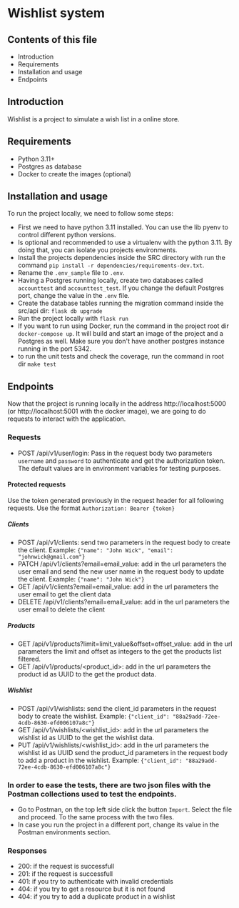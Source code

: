 # Wishlist system

## Contents of this file

 - Introduction
 - Requirements
 - Installation and usage
 - Endpoints

## Introduction

Wishlist is a project to simulate a wish list in a online store.

## Requirements

 - Python 3.11+
 - Postgres as database
 - Docker to create the images (optional)

## Installation and usage

To run the project locally, we need to follow some steps:

 - First we need to have python 3.11 installed. You can use the lib pyenv to control different python versions.
 - Is optional and recommended to use a virtualenv with the python 3.11. By doing that, you can isolate you projects environments.
 - Install the projects dependencies inside the SRC directory with run the command `pip install -r dependencies/requirements-dev.txt`.
 - Rename the `.env_sample` file to `.env`.
 - Having a Postgres running locally, create two databases called `accounttest` and `accounttest_test`. If you change the default Postgres port, change the value in the `.env` file.
 - Create the database tables running the migration command inside the src/api dir: `flask db upgrade`
 - Run the project locally with `flask run`
 - If you want to run using Docker, run the command in the project root dir `docker-compose up`. It will build and start an image of the project and a Postgres as well. Make sure you don't have another postgres instance running in the port 5342.
- to run the unit tests and check the coverage, run the command in root dir `make test`

## Endpoints

Now that the project is running locally in the address http://localhost:5000 (or http://localhost:5001 with the docker image), we are going to do requests to interact with the application.

### Requests
- POST /api/v1/user/login: Pass in the request body two parameters `username` and `password` to authenticate and get the authorization token. The default values are in environment variables for testing purposes.

#### Protected requests
Use the token generated previously in the request header for all following requests. Use the format `Authorization: Bearer {token}`

##### Clients
- POST /api/v1/clients: send two parameters in the request body to create the client. Example: `{"name": "John Wick", "email": "johnwick@gmail.com"}`
- PATCH /api/v1/clients?email=email_value: add in the url parameters the user email and send the new user name in the request body to update the client. Example: `{"name": "John Wick"}`
- GET /api/v1/clients?email=email_value: add in the url parameters the user email to get the client data
- DELETE /api/v1/clients?email=email_value: add in the url parameters the user email to delete the client

##### Products
- GET /api/v1/products?limit=limit_value&offset=offset_value: add in the url parameters the limit and offset as integers to the get the products list filtered.
- GET /api/v1/products/<product_id>: add in the url parameters the product id as UUID to the get the product data.

##### Wishlist
- POST /api/v1/wishlists: send the client_id parameters in the request body to create the wishlist. Example: `{"client_id": "88a29add-72ee-4cdb-8630-efd006107a8c"}`
- GET /api/v1/wishlists/<wishlist_id>: add in the url parameters the wishlist id as UUID to the get the wishlist data.
- PUT /api/v1/wishlists/<wishlist_id>: add in the url parameters the wishlist id as UUID send the product_id parameters in the request body to add a product in the wishlist. Example: `{"client_id": "88a29add-72ee-4cdb-8630-efd006107a8c"}`

### In order to ease the tests, there are two json files with the Postman collections used to test the endpoints.

- Go to Postman, on the top left side click the button `Import`. Select the file and proceed. To the same process with the two files.
- In case you run the project in a different port, change its value in the Postman environments section. 

### Responses
- 200: if the request is successfull
- 201: if the request is successfull
- 401: if you try to authenticate with invalid credentials
- 404: if you try to get a resource but it is not found
- 404: if you try to add a duplicate product in a wishlist

